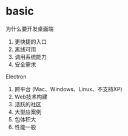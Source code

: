 # basic

为什么要开发桌面端
1.  更快捷的入口
2. 离线可用
3. 调用系统能力
4. 安全需求 

Electron
1. 跨平台 (Mac、Windows、Linux、不支持XP)
2. Web技术构建
3. 活跃的社区
4. 大型应案例
5. 包体积大
6. 性能一般
